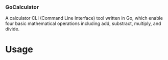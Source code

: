 ### GoCalculator
A calculator CLI (Command Line Interface) tool written in Go, which enable four basic mathematical operations including add, substract, multiply, and divide.
# Usage
